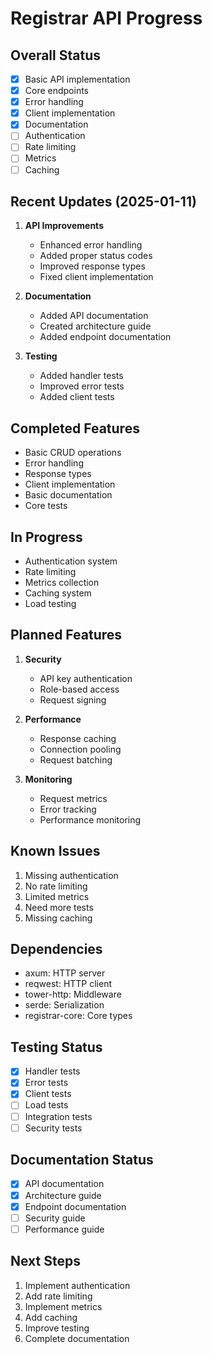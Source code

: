 # Registrar API Progress

## Overall Status
- [x] Basic API implementation
- [x] Core endpoints
- [x] Error handling
- [x] Client implementation
- [x] Documentation
- [ ] Authentication
- [ ] Rate limiting
- [ ] Metrics
- [ ] Caching

## Recent Updates (2025-01-11)
1. **API Improvements**
   - Enhanced error handling
   - Added proper status codes
   - Improved response types
   - Fixed client implementation

2. **Documentation**
   - Added API documentation
   - Created architecture guide
   - Added endpoint documentation

3. **Testing**
   - Added handler tests
   - Improved error tests
   - Added client tests

## Completed Features
- Basic CRUD operations
- Error handling
- Response types
- Client implementation
- Basic documentation
- Core tests

## In Progress
- Authentication system
- Rate limiting
- Metrics collection
- Caching system
- Load testing

## Planned Features
1. **Security**
   - API key authentication
   - Role-based access
   - Request signing

2. **Performance**
   - Response caching
   - Connection pooling
   - Request batching

3. **Monitoring**
   - Request metrics
   - Error tracking
   - Performance monitoring

## Known Issues
1. Missing authentication
2. No rate limiting
3. Limited metrics
4. Need more tests
5. Missing caching

## Dependencies
- axum: HTTP server
- reqwest: HTTP client
- tower-http: Middleware
- serde: Serialization
- registrar-core: Core types

## Testing Status
- [x] Handler tests
- [x] Error tests
- [x] Client tests
- [ ] Load tests
- [ ] Integration tests
- [ ] Security tests

## Documentation Status
- [x] API documentation
- [x] Architecture guide
- [x] Endpoint documentation
- [ ] Security guide
- [ ] Performance guide

## Next Steps
1. Implement authentication
2. Add rate limiting
3. Implement metrics
4. Add caching
5. Improve testing
6. Complete documentation

